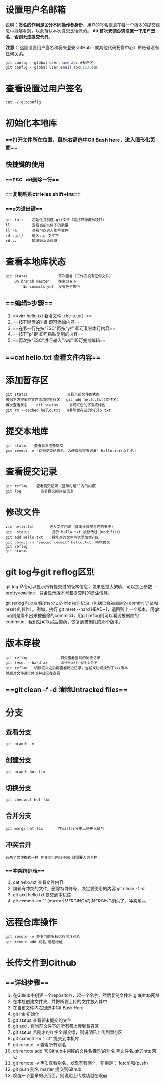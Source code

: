 # 设置用户名邮箱

说明：**签名的作用是区分不同操作者身份**。用户的签名信息在每一个版本的提交信息中能够看到，以此确认本次提交是谁做的。 **Git 首次安装必须设置一下用户签名，否则无法提交代码**。

**注意**： 这里设置用户签名和将来登录 GitHub（或其他代码托管中心）的账号没有任何关系。

```java
git config --global user.name abc #有户名
git config --global user.email abc@123.com
```



# 查看设置过用户签名

```
cat ~/.gitconfig
```



# 初始化本地库

### ==打开文件所在位置，鼠标右键选中Git Bash here，进入图形化页面==

## 快捷键的使用

### ==ESC+dd删除一行==

### ==复制粘贴ctrl+ins shift+ins==

### ==q为退出键==

```
git init    初始化并创建.git文件（需打开隐藏的项目）
ll 			查看当前文件下的数量
ll -a 		查看可以进入那些文件
cd .git/  	进入.git文件下
cd ..    	回退到上级目录
```



# 查看本地库状态

```
git status 				首次查看（工作区没有任何文件）
	On branch master   	在主分支下
		No commits yet	没有任何执行

```
## ==编辑5步骤==

1. ==vim hello.txt      				       新增文件（hello.txt）==
2. ==按下键盘的‘i’键                         即可添加内容==
3. ==在第一行先按"ESC"再按"yy"   即可复制本行内容==
4. ==按下"p"键                                 即可粘贴复制的内容==
5. ==再次按"ESC",并且输入":wq"   即可完成编辑==
## ==cat hello.txt  查看文件内容==



# 添加暂存区

```
git status       	        查看当前文件的状态
根据下方提示将文件添加至暂存区： git add hello.txt(文件名)
再次查看状态    git status     发现红色的字变成绿色
git rm --cached hello.txt   #移除暂存区的hello.txt
```



# 提交本地库

```
git status   查看状态准备提交
git commit -m "记录提交信息名，方便日后查看进度" hello.txt(文件名)

```



# 查看提交记录

```
git reflog    查看提交记录（显示的是“”内的内容）
git log			查看提交的详细信息
```



# 修改文件

```
vim hello.txt 		进入文件内部（具体步骤见高亮的五步）
git  status 		 提示 hello.txt 被修改过（modified）
git add hello.txt	 将修改的文件再次添加暂存区
git commit -m "second commit" hello.txt  再次提交
git reflog
git status
```



# git log与git reflog区别

git log 命令可以显示所有提交过的版本信息，如果感觉太繁琐，可以加上参数 --pretty=oneline，只会显示版本号和提交时的备注信息。

git reflog 可以查看所有分支的所有操作记录（包括已经被删除的 commit 记录和 reset 的操作）。例如，执行 git reset --hard HEAD~1，退回到上一个版本，用git log则是看不出来被删除的commitid，用git reflog则可以看到被删除的commitid，我们就可以买后悔药，恢复到被删除的那个版本。


# 版本穿梭

```
git reflog  			 首先查看当前的历史记录
git reset --hard xx      切换到xx的指针文件下
git reflog   切换完毕之后再查看历史记录，当前成功切换到了xxx版本
然后对文件进行修改并提交在查看
```

## ==git clean -f -d  清除Untracked files==

# 分支

## 查看分支

```
git branch -v
```

## 创建分支

```
git branch hot-fix
```

## 切换分支

```
git checkout hot-fix
```

## 合并分支

```
git merge hot-fix       在master分支上使用此命令
```

## 冲突合并

```
若两个文件格式一样 但相同行内容不同 就需要人为合并
```
### ==冲突四步走==

1. cat hello.txt	查看文件内容
2. 编辑有冲突的文件，删除特殊符号，决定要使用的内容 git clean -f -d
3. git add hello.txt   提交到本机库
4. git commit -m ""  (master|MERGING)的|MERGING消失了，冲突解决



# 远程仓库操作

```
git remote -v 查看当前所有远程地址别名
git remote add 别名 远程地址
```





# 长传文件到Github

## ==详细步骤==

1. 在Github中创建一个repository，起一个名字，然后复制文件名.git的http网址
2. 在本机创建文件夹，并把所要上传的文件放入其中
3. 在当前文件内右键选中Git Bash Here
4. git init 					  初始化
5. git status 				查看要未提交的文件
6. git add .  				 将当前文件下的所有都上传到暂存区
7. git status 			    若刚才的红字全部变绿，则说明已上传到暂存区
8. git commit -m "init"  提交到本机库
9. git remote -v   		  查看所有别名
10. git  remote add   ‘和Github中创建的文件名相同’的别名   带文件名.git的http网址
11. git remote -v            再次查看别名，发现有有两个，非别是：(fetch)和(push)
12. git push 别名 master       提交到Github
13. 唤醒一个登录的小页面，则说明上传成功就在眼前



